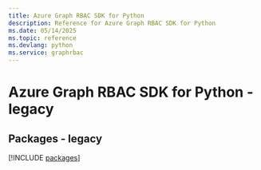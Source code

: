 ```yaml
---
title: Azure Graph RBAC SDK for Python
description: Reference for Azure Graph RBAC SDK for Python
ms.date: 05/14/2025
ms.topic: reference
ms.devlang: python
ms.service: graphrbac
---
```

# Azure Graph RBAC SDK for Python - legacy
## Packages - legacy
[!INCLUDE [packages](graph-rbac-index.md)]